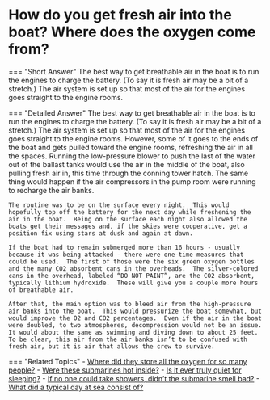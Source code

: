 # How do you get fresh air into the boat?  Where does the oxygen come from?


=== "Short Answer"
    The best way to get breathable air in the boat is to run the engines to charge the battery. (To say it is fresh air may be a bit of a stretch.)  The air system is set up so that most of the air for the engines goes straight to the engine rooms.

=== "Detailed Answer"
    The best way to get breathable air in the boat is to run the engines to charge the battery.  (To say it is fresh air may be a bit of a stretch.)  The air system is set up so that most of the air for the engines goes straight to the engine rooms.  However, some of it goes to the ends of the boat and gets pulled toward the engine rooms, refreshing the air in all the spaces.  Running the low-pressure blower to push the last of the water out of the ballast tanks would use the air in the middle of the boat, also pulling fresh air in, this time through the conning tower hatch.  The same thing would happen if the air compressors in the pump room were running to recharge the air banks.

    The routine was to be on the surface every night.  This would hopefully top off the battery for the next day while freshening the air in the boat.  Being on the surface each night also allowed the boats get their messages and, if the skies were cooperative, get a position fix using stars at dusk and again at dawn.

    If the boat had to remain submerged more than 16 hours - usually because it was being attacked - there were one-time measures that could be used.  The first of those were the six green oxygen bottles and the many CO2 absorbent cans in the overheads.  The silver-colored cans in the overhead, labeled “DO NOT PAINT”, are the CO2 absorbent, typically lithium hydroxide.  These will give you a couple more hours of breathable air.

    After that, the main option was to bleed air from the high-pressure air banks into the boat.  This would pressurize the boat somewhat, but would improve the O2 and CO2 percentages.  Even if the air in the boat were doubled, to two atmospheres, decompression would not be an issue.  It would about the same as swimming and diving down to about 25 feet.  To be clear, this air from the air banks isn’t to be confused with fresh air, but it is air that allows the crew to survive.

=== "Related Topics"
    - [Where did they store all the oxygen for so many people?](./where-did-they-store-all-the-oxygen-for-so-many-people.md)
    - [Were these submarines hot inside?](./were-these-submarines-hot-inside.md)
    - [Is it ever truly quiet for sleeping?](./is-it-ever-truly-quiet-for-sleeping.md)
    - [If no one could take showers, didn’t the submarine smell bad?](./if-no-one-could-take-showers-didnt-the-submarine-smell-bad.md)
    - [What did a typical day at sea consist of?](./what-did-a-typical-day-at-sea-consist-of.md)
